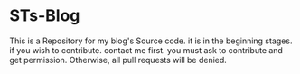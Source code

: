 # STs-Blog
This is a Repository for my blog's Source code. it is in the beginning stages. if you wish to contribute. contact me first. you must ask to contribute and get permission. Otherwise, all pull requests will be denied.

